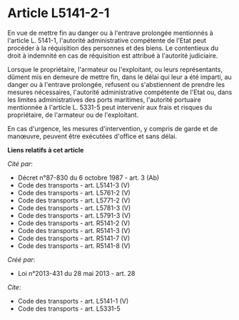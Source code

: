 # Article L5141-2-1

En vue de mettre fin au danger ou à l'entrave prolongée mentionnés à l'article L. 5141-1, l'autorité administrative
compétente de l'Etat peut procéder à la réquisition des personnes et des biens. Le contentieux du droit à indemnité en cas de
réquisition est attribué à l'autorité judiciaire. 

Lorsque le propriétaire, l'armateur ou l'exploitant, ou leurs représentants, dûment mis en demeure de mettre fin, dans le
délai qui leur a été imparti, au danger ou à l'entrave prolongée, refusent ou s'abstiennent de prendre les mesures
nécessaires, l'autorité administrative compétente de l'Etat ou, dans les limites administratives des ports maritimes,
l'autorité portuaire mentionnée à l'article L. 5331-5 peut intervenir aux frais et risques du propriétaire, de l'armateur ou
de l'exploitant. 

En cas d'urgence, les mesures d'intervention, y compris de garde et de manœuvre, peuvent être exécutées d'office et sans
délai.

**Liens relatifs à cet article**

_Cité par_:

  - Décret n°87-830 du 6 octobre 1987 - art. 3 (Ab)
  - Code des transports - art. L5141-3 (V)
  - Code des transports - art. L5761-2 (V)
  - Code des transports - art. L5771-2 (V)
  - Code des transports - art. L5781-3 (V)
  - Code des transports - art. L5791-3 (V)
  - Code des transports - art. R5141-2 (V)
  - Code des transports - art. R5141-3 (V)
  - Code des transports - art. R5141-7 (V)
  - Code des transports - art. R5141-8 (V)

_Créé par_:

  - Loi n°2013-431 du 28 mai 2013 - art. 28

_Cite_:

  - Code des transports - art. L5141-1 (V)
  - Code des transports - art. L5331-5
